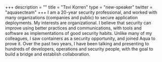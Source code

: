 +++
description = ""
title = "Tsvi Korren"
type = "new-speaker"
twitter = "aquasecteam"
+++
I am a 20-year security professional, and worked with many organizations (companies and public) to secure application deployments. My interests are organizational. I believe that security can improve using better practices and communications, with tools and software as implementations of good security habits.
Unlike many of my colleagues, I saw containers as a security opportunity, and joined Aqua to prove it. Over the past two years, I have been talking and presenting to hundreds of developers, operations and security people, with the goal to build a bridge and establish collaboration.